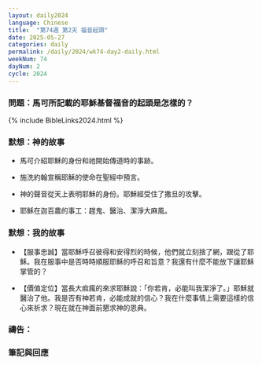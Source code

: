 ```yaml
---
layout: daily2024
language: Chinese
title:  "第74週 第2天 福音起頭"
date: 2025-05-27
categories: daily
permalink: /daily/2024/wk74-day2-daily.html
weekNum: 74
dayNum: 2
cycle: 2024
---
```


### 問題：馬可所記載的耶穌基督福音的起頭是怎樣的？

{% include BibleLinks2024.html %}

### 默想：神的故事 
+ 馬可介紹耶穌的身份和祂開始傳道時的事跡。

+ 施洗約翰宣稱耶穌的使命在聖經中預言。

+ 神的聲音從天上表明耶穌的身份。耶穌經受住了撒旦的攻擊。

+ 耶穌在迦百農的事工：趕鬼、醫治、潔淨大麻風。 

### 默想：我的故事 
+ 【服事忠誠】當耶穌呼召彼得和安得烈的時候，他們就立刻捨了網，跟從了耶穌。我在服事中是否時時順服耶穌的呼召和旨意？我還有什麼不能放下讓耶穌掌管的？

+ 【價值定位】當長大痲瘋的來求耶穌說：「你若肯，必能叫我潔淨了。」耶穌就醫治了他。我是否有神若肯，必能成就的信心？我在什麼事情上需要這樣的信心來祈求？現在就在神面前懇求神的恩典。

### 禱告：

### 筆記與回應
